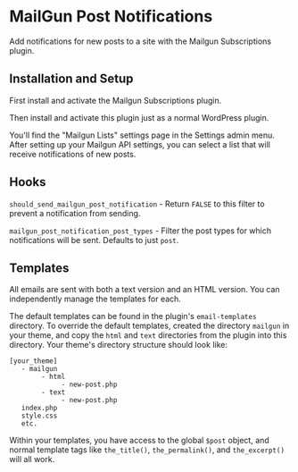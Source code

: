 # MailGun Post Notifications

Add notifications for new posts to a site with the Mailgun Subscriptions plugin.

## Installation and Setup

First install and activate the Mailgun Subscriptions plugin.

Then install and activate this plugin just as a normal WordPress plugin.

You'll find the "Mailgun Lists" settings page in the Settings admin menu. After setting up your Mailgun API settings, you can select a list that will receive notifications of new posts.

## Hooks

`should_send_mailgun_post_notification` - Return `FALSE` to this filter to prevent a notification from sending.

`mailgun_post_notification_post_types` - Filter the post types for which notifications will be sent. Defaults to just `post`.

## Templates

All emails are sent with both a text version and an HTML version. You can independently manage the templates for each.

The default templates can be found in the plugin's `email-templates` directory. To override the default templates, created the directory `mailgun` in your theme, and copy the `html` and `text` directories from the plugin into this directory. Your theme's directory structure should look like:

```
[your_theme]
   - mailgun
        - html
             - new-post.php
        - text
             - new-post.php
   index.php
   style.css
   etc.
```

Within your templates, you have access to the global `$post` object, and normal template tags like `the_title()`, `the_permalink()`, and `the_excerpt()` will all work.